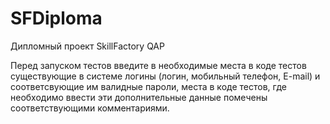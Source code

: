 # SFDiploma
Дипломный проект SkillFactory QAP

Перед запуском тестов введите в необходимые места в коде тестов существующие в системе логины (логин, мобильный телефон, E-mail) и соответсвующие им валидные пароли, 
места в коде тестов, где необходимо ввести эти дополнительные данные помечены соответствующими комментариями.
